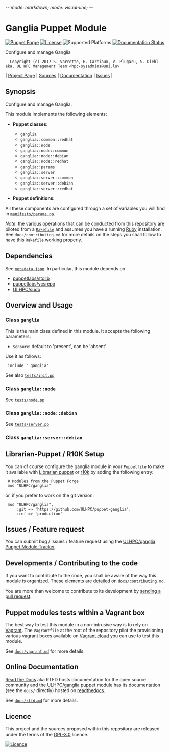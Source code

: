-*- mode: markdown; mode: visual-line;  -*-

# Ganglia Puppet Module 

[![Puppet Forge](http://img.shields.io/puppetforge/v/ULHPC/ganglia.svg)](https://forge.puppetlabs.com/ULHPC/ganglia)
[![License](http://img.shields.io/:license-GPL3.0-blue.svg)](LICENSE)
![Supported Platforms](http://img.shields.io/badge/platform-debian-lightgrey.svg)
[![Documentation Status](https://readthedocs.org/projects/ulhpc-puppet-ganglia/badge/?version=latest)](https://readthedocs.org/projects/ulhpc-puppet-ganglia/?badge=latest)

Configure and manage Ganglia

      Copyright (c) 2017 S. Varrette, H. Cartiaux, V. Plugaru, S. Diehl aka. UL HPC Management Team <hpc-sysadmins@uni.lu>
      

| [Project Page](https://github.com/ULHPC/puppet-ganglia) | [Sources](https://github.com/ULHPC/puppet-ganglia) | [Documentation](https://ulhpc-puppet-ganglia.readthedocs.org/en/latest/) | [Issues](https://github.com/ULHPC/puppet-ganglia/issues) |

## Synopsis

Configure and manage Ganglia.

This module implements the following elements: 

* __Puppet classes__:
    - `ganglia` 
    - `ganglia::common::redhat` 
    - `ganglia::node` 
    - `ganglia::node::common` 
    - `ganglia::node::debian` 
    - `ganglia::node::redhat` 
    - `ganglia::params` 
    - `ganglia::server` 
    - `ganglia::server::common` 
    - `ganglia::server::debian` 
    - `ganglia::server::redhat` 

* __Puppet definitions__: 

All these components are configured through a set of variables you will find in
[`manifests/params.pp`](manifests/params.pp). 

_Note_: the various operations that can be conducted from this repository are piloted from a [`Rakefile`](https://github.com/ruby/rake) and assumes you have a running [Ruby](https://www.ruby-lang.org/en/) installation.
See `docs/contributing.md` for more details on the steps you shall follow to have this `Rakefile` working properly. 

## Dependencies

See [`metadata.json`](metadata.json). In particular, this module depends on 

* [puppetlabs/stdlib](https://forge.puppetlabs.com/puppetlabs/stdlib)
* [puppetlabs/vcsrepo](https://forge.puppetlabs.com/puppetlabs/vcsrepo)
* [ULHPC/sudo](https://forge.puppetlabs.com/ULHPC/sudo)

## Overview and Usage

### Class `ganglia`

This is the main class defined in this module.
It accepts the following parameters: 

* `$ensure`: default to 'present', can be 'absent'

Use it as follows:

     include ' ganglia'

See also [`tests/init.pp`](tests/init.pp)

### Class `ganglia::node`

See [`tests/node.pp`](tests/node.pp)
### Class `ganglia::node::debian`

See [`tests/server.pp`](tests/server.pp)
### Class `ganglia::server::debian`


## Librarian-Puppet / R10K Setup

You can of course configure the ganglia module in your `Puppetfile` to make it available with [Librarian puppet](http://librarian-puppet.com/) or
[r10k](https://github.com/adrienthebo/r10k) by adding the following entry:

     # Modules from the Puppet Forge
     mod "ULHPC/ganglia"

or, if you prefer to work on the git version: 

     mod "ULHPC/ganglia", 
         :git => 'https://github.com/ULHPC/puppet-ganglia',
         :ref => 'production' 

## Issues / Feature request

You can submit bug / issues / feature request using the [ULHPC/ganglia Puppet Module Tracker](https://github.com/ULHPC/puppet-ganglia/issues). 

## Developments / Contributing to the code 

If you want to contribute to the code, you shall be aware of the way this module is organized. 
These elements are detailed on [`docs/contributing.md`](contributing/index.md).

You are more than welcome to contribute to its development by [sending a pull request](https://help.github.com/articles/using-pull-requests). 

## Puppet modules tests within a Vagrant box

The best way to test this module in a non-intrusive way is to rely on [Vagrant](http://www.vagrantup.com/).
The `Vagrantfile` at the root of the repository pilot the provisioning various vagrant boxes available on [Vagrant cloud](https://atlas.hashicorp.com/boxes/search?utf8=%E2%9C%93&sort=&provider=virtualbox&q=svarrette) you can use to test this module.

See [`docs/vagrant.md`](vagrant.md) for more details. 

## Online Documentation

[Read the Docs](https://readthedocs.org/) aka RTFD hosts documentation for the open source community and the [ULHPC/ganglia](https://github.com/ULHPC/puppet-ganglia) puppet module has its documentation (see the `docs/` directly) hosted on [readthedocs](http://ulhpc-puppet-ganglia.rtfd.org).

See [`docs/rtfd.md`](rtfd.md) for more details.

## Licence

This project and the sources proposed within this repository are released under the terms of the [GPL-3.0](LICENCE) licence.


[![Licence](https://www.gnu.org/graphics/gplv3-88x31.png)](LICENSE)
